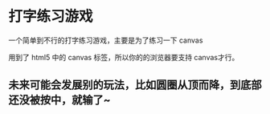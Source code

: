 # 打字练习游戏

 一个简单到不行的打字练习游戏，主要是为了练习一下 canvas

 用到了 html5 中的 canvas 标签，所以你的的浏览器要支持 canvas才行。


## 未来可能会发展别的玩法，比如圆圈从顶而降，到底部还没被按中，就输了~
